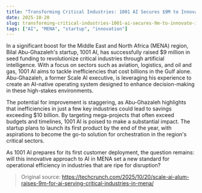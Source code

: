 ```yaml
---
title: "Transforming Critical Industries: 1001 AI Secures $9M to Innovate in MENA"
date: 2025-10-20
slug: transforming-critical-industries-1001-ai-secures-9m-to-innovate-in-mena
tags: ["AI", "MENA", "startup", "innovation"]
---
```


In a significant boost for the Middle East and North Africa (MENA) region, Bilal Abu-Ghazaleh's startup, 1001 AI, has successfully raised $9 million in seed funding to revolutionize critical industries through artificial intelligence. With a focus on sectors such as aviation, logistics, and oil and gas, 1001 AI aims to tackle inefficiencies that cost billions in the Gulf alone. Abu-Ghazaleh, a former Scale AI executive, is leveraging his experience to create an AI-native operating system designed to enhance decision-making in these high-stakes environments.

The potential for improvement is staggering, as Abu-Ghazaleh highlights that inefficiencies in just a few key industries could lead to savings exceeding $10 billion. By targeting mega-projects that often exceed budgets and timelines, 1001 AI is poised to make a substantial impact. The startup plans to launch its first product by the end of the year, with aspirations to become the go-to solution for orchestration in the region's critical sectors.

As 1001 AI prepares for its first customer deployment, the question remains: will this innovative approach to AI in MENA set a new standard for operational efficiency in industries that are ripe for disruption?
> Original source: https://techcrunch.com/2025/10/20/scale-ai-alum-raises-9m-for-ai-serving-critical-industries-in-mena/